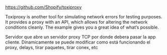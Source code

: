 https://github.com/Shopify/toxiproxy

Toxiproxy is another tool for simulating network errors for testing purposes. It provides a proxy with an API, which allows for altering the network conditions cleanly. The example gives you a great idea of what’s possible.

Servidor que abre un servidor proxy TCP por donde debera pasar la app cliente.
Dinamicamente se puede modificar como está funcionando el proxy, delays, tirar paquetes, tirar conex, etc
